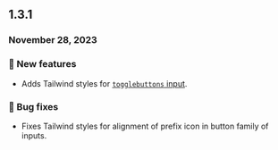 ## 1.3.1

### November 28, 2023

### 💪 New features

- Adds Tailwind styles for [`togglebuttons` input](/inputs/togglebuttons).

### 🐛 Bug fixes

- Fixes Tailwind styles for alignment of prefix icon in button family of inputs.